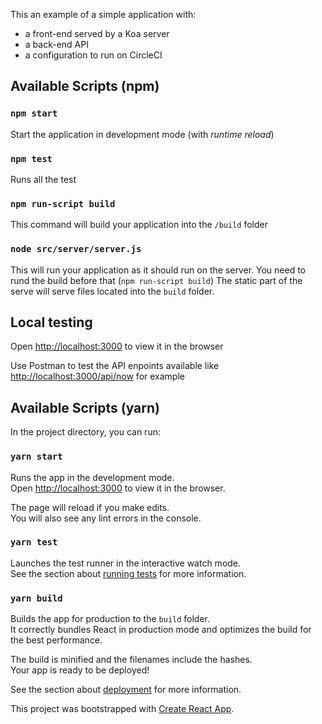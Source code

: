 This an example of a simple application with: 
 - a front-end served by a Koa server
 - a back-end API
 - a configuration to run on CircleCI

## Available Scripts (npm)

### `npm start`

Start the application in development mode (with _runtime reload_)

### `npm test`

Runs all the test

### `npm run-script build`

This command will build your application into the `/build` folder

### `node src/server/server.js`

This will run your application as it should run on the server. You need to rund the build before that (`npm run-script build`)
The static part of the serve will serve files located into the `build` folder.

## Local testing

Open [http://localhost:3000](http://localhost:3000) to view it in the browser

Use Postman to test the API enpoints available like [http://localhost:3000/api/now](http://localhost:3000/api/now) for example

## Available Scripts (yarn)

In the project directory, you can run:

### `yarn start`

Runs the app in the development mode.<br />
Open [http://localhost:3000](http://localhost:3000) to view it in the browser.

The page will reload if you make edits.<br />
You will also see any lint errors in the console.

### `yarn test`

Launches the test runner in the interactive watch mode.<br />
See the section about [running tests](https://facebook.github.io/create-react-app/docs/running-tests) for more information.

### `yarn build`

Builds the app for production to the `build` folder.<br />
It correctly bundles React in production mode and optimizes the build for the best performance.

The build is minified and the filenames include the hashes.<br />
Your app is ready to be deployed!

See the section about [deployment](https://facebook.github.io/create-react-app/docs/deployment) for more information.


This project was bootstrapped with [Create React App](https://github.com/facebook/create-react-app).
